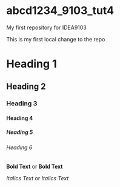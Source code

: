 # abcd1234_9103_tut4
My first repository for IDEA9103

This is my first local change to the repo

# Heading 1
## Heading 2 
### Heading 3
#### Heading 4
##### Heading 5
###### Heading 6

**Bold Text** or __Bold Text__

*Italics Text* or _Italics Text_
